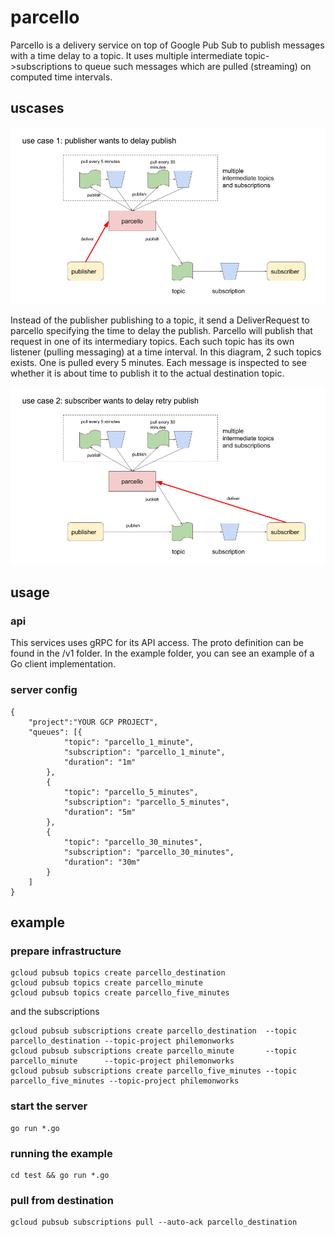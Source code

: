 # parcello

Parcello is a delivery service on top of Google Pub Sub to publish messages with a time delay to a topic.
It uses multiple intermediate topic->subscriptions to queue such messages which are pulled (streaming) on computed time intervals.


## uscases

![](./doc/usecase1_parcello.png)

Instead of the publisher publishing to a topic, it send a DeliverRequest to parcello specifying the time to delay the publish. Parcello will publish that request in one of its intermediary topics. Each such topic has its own listener (pulling messaging) at a time interval. In this diagram, 2 such topics exists. One is pulled every 5 minutes. Each message is inspected to see whether it is about time to publish it to the actual destination topic.

![](./doc/usecase2_parcello.png)

## usage

### api

This services uses gRPC for its API access.
The proto definition can be found in the /v1 folder.
In the example folder, you can see an example of a Go client implementation.

### server config

    {
        "project":"YOUR GCP PROJECT",
        "queues": [{
                "topic": "parcello_1_minute",
                "subscription": "parcello_1_minute",
                "duration": "1m"
            },
            {
                "topic": "parcello_5_minutes",
                "subscription": "parcello_5_minutes",
                "duration": "5m"
            },
            {
                "topic": "parcello_30_minutes",
                "subscription": "parcello_30_minutes",
                "duration": "30m"
            }
        ]
    }

## example

### prepare infrastructure
 
    gcloud pubsub topics create parcello_destination
    gcloud pubsub topics create parcello_minute
    gcloud pubsub topics create parcello_five_minutes

and the subscriptions

    gcloud pubsub subscriptions create parcello_destination  --topic parcello_destination --topic-project philemonworks
    gcloud pubsub subscriptions create parcello_minute       --topic parcello_minute      --topic-project philemonworks
    gcloud pubsub subscriptions create parcello_five_minutes --topic parcello_five_minutes --topic-project philemonworks

### start the server    

    go run *.go

### running the example

    cd test && go run *.go

### pull from destination

    gcloud pubsub subscriptions pull --auto-ack parcello_destination
